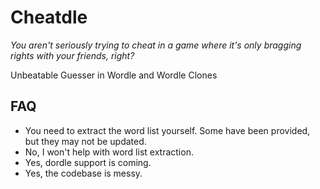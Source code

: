 # Cheatdle

*You aren't seriously trying to cheat in a game where it's only bragging rights with your friends, right?*

Unbeatable Guesser in Wordle and Wordle Clones

## FAQ

* You need to extract the word list yourself. Some have been provided, but they may not be updated.
* No, I won't help with word list extraction.
* Yes, dordle support is coming.
* Yes, the codebase is messy.
